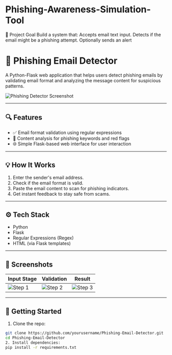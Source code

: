 # Phishing-Awareness-Simulation-Tool
🔰 Project Goal
Build a system that:
Accepts email text input.
Detects if the email might be a phishing attempt.
Optionally sends an alert 
# 🚨 Phishing Email Detector

A Python-Flask web application that helps users detect phishing emails by validating email format and analyzing the message content for suspicious patterns.

![Phishing Detector Screenshot](screenshots/step1.png)

---

## 🔍 Features

- ✅ Email format validation using regular expressions
- 🔐 Content analysis for phishing keywords and red flags
- 🌐 Simple Flask-based web interface for user interaction

---

## 💡 How It Works

1. Enter the sender's email address.
2. Check if the email format is valid.
3. Paste the email content to scan for phishing indicators.
4. Get instant feedback to stay safe from scams.

---

## ⚙️ Tech Stack

- Python
- Flask
- Regular Expressions (Regex)
- HTML (via Flask templates)

---

## 📸 Screenshots

| Input Stage | Validation | Result |
|-------------|------------|--------|
| ![Step 1](screenshots/step1.png) | ![Step 2](screenshots/step2.png) | ![Step 3](screenshots/step3.png) |

---

## 🚀 Getting Started

1. Clone the repo:
```bash
git clone https://github.com/yourusername/Phishing-Email-Detector.git
cd Phishing-Email-Detector
2. Install dependencies:
pip install -r requirements.txt
